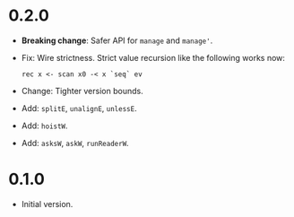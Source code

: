 # 0.2.0

  * **Breaking change**: Safer API for `manage` and `manage'`.

  * Fix: Wire strictness.  Strict value recursion like the following
    works now:

        rec x <- scan x0 -< x `seq` ev

  * Change: Tighter version bounds.

  * Add: `splitE`, `unalignE`, `unlessE`.

  * Add: `hoistW`.

  * Add: `asksW`, `askW`, `runReaderW`.

# 0.1.0

  * Initial version.
